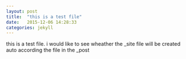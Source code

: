```yaml
---
layout: post
title:  "this is a test file"
date:   2015-12-06 14:28:33
categories: jekyll
---
```


this is a test file.
i would like to see wheather the _site file will be created auto according the file in the _post

